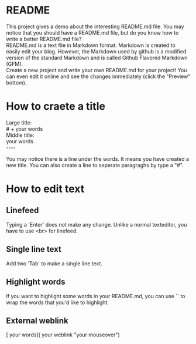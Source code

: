 # README
This project gives a demo about the interesting README.md file. You may notice that you should have a README.md file, but do you know how to write a better README.md file?<br>
README.md is a text file in Markdown format. Markdown is created to easily edit your blog. However, the Markdown used by github is a modified version of the standard Markdown and is called Github Flavored Markdown (GFM).<br>
Create a new project and write your own README.md for your project! You can even edit it online and see the changes immediately (click the "Preview" bottom).<br>
# How to craete a title
Large title:<br>
\# + your words<br>
Middle title:<br>
your words<br>
\----

You may notice there is a line under the words. It means you have created a new title. You can also create a line to seperate paragraghs by type a "#".

# How to edit text

## Linefeed

Typing a 'Enter' does not make any change. Unlike a normal texteditor, you have to use \<br> for linefeed.

## Single line text

Add two 'Tab' to make a single line text.

## Highlight words

If you want to highlight some words in your README.md, you can use \`\` to wrap the words that you'd like to highlight.

## External weblink

[ your words]( your weblink "your mouseover")

